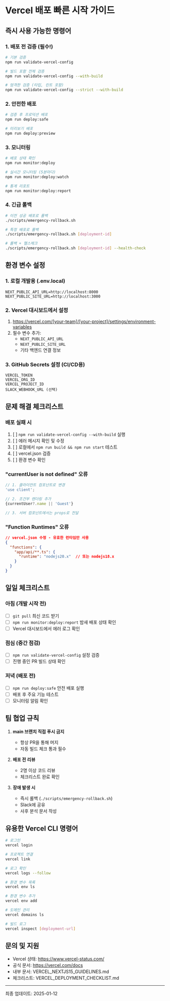 # Vercel 배포 빠른 시작 가이드

## 즉시 사용 가능한 명령어

### 1. 배포 전 검증 (필수!)
```bash
# 기본 검증
npm run validate-vercel-config

# 빌드 포함 전체 검증
npm run validate-vercel-config --with-build

# 엄격한 검증 (타입, 린트 포함)
npm run validate-vercel-config --strict --with-build
```

### 2. 안전한 배포
```bash
# 검증 후 프로덕션 배포
npm run deploy:safe

# 미리보기 배포
npm run deploy:preview
```

### 3. 모니터링
```bash
# 배포 상태 확인
npm run monitor:deploy

# 실시간 모니터링 (5분마다)
npm run monitor:deploy:watch

# 통계 리포트
npm run monitor:deploy:report
```

### 4. 긴급 롤백
```bash
# 이전 성공 배포로 롤백
./scripts/emergency-rollback.sh

# 특정 배포로 롤백
./scripts/emergency-rollback.sh [deployment-id]

# 롤백 + 헬스체크
./scripts/emergency-rollback.sh [deployment-id] --health-check
```

## 환경 변수 설정

### 1. 로컬 개발용 (.env.local)
```env
NEXT_PUBLIC_API_URL=http://localhost:8000
NEXT_PUBLIC_SITE_URL=http://localhost:3000
```

### 2. Vercel 대시보드에서 설정
1. https://vercel.com/[your-team]/[your-project]/settings/environment-variables
2. 필수 변수 추가:
   - `NEXT_PUBLIC_API_URL`
   - `NEXT_PUBLIC_SITE_URL`
   - 기타 백엔드 연결 정보

### 3. GitHub Secrets 설정 (CI/CD용)
```
VERCEL_TOKEN
VERCEL_ORG_ID
VERCEL_PROJECT_ID
SLACK_WEBHOOK_URL (선택)
```

## 문제 해결 체크리스트

### 배포 실패 시
1. [ ] `npm run validate-vercel-config --with-build` 실행
2. [ ] 에러 메시지 확인 및 수정
3. [ ] 로컬에서 `npm run build && npm run start` 테스트
4. [ ] vercel.json 검증
5. [ ] 환경 변수 확인

### "currentUser is not defined" 오류
```typescript
// 1. 클라이언트 컴포넌트로 변경
'use client';

// 2. 조건부 렌더링 추가
{currentUser?.name || 'Guest'}

// 3. 서버 컴포넌트에서는 props로 전달
```

### "Function Runtimes" 오류
```json
// vercel.json 수정 - 유효한 런타임만 사용
{
  "functions": {
    "app/api/**.ts": {
      "runtime": "nodejs20.x"  // 또는 nodejs18.x
    }
  }
}
```

## 일일 체크리스트

### 아침 (개발 시작 전)
- [ ] `git pull` 최신 코드 받기
- [ ] `npm run monitor:deploy:report` 밤새 배포 상태 확인
- [ ] Vercel 대시보드에서 에러 로그 확인

### 점심 (중간 점검)
- [ ] `npm run validate-vercel-config` 설정 검증
- [ ] 진행 중인 PR 빌드 상태 확인

### 저녁 (배포 전)
- [ ] `npm run deploy:safe` 안전 배포 실행
- [ ] 배포 후 주요 기능 테스트
- [ ] 모니터링 알림 확인

## 팀 협업 규칙

1. **main 브랜치 직접 푸시 금지**
   - 항상 PR을 통해 머지
   - 자동 빌드 체크 통과 필수

2. **배포 전 리뷰**
   - 2명 이상 코드 리뷰
   - 체크리스트 완료 확인

3. **장애 발생 시**
   - 즉시 롤백 (`./scripts/emergency-rollback.sh`)
   - Slack에 공유
   - 사후 분석 문서 작성

## 유용한 Vercel CLI 명령어

```bash
# 로그인
vercel login

# 프로젝트 연결
vercel link

# 로그 확인
vercel logs --follow

# 환경 변수 목록
vercel env ls

# 환경 변수 추가
vercel env add

# 도메인 관리
vercel domains ls

# 빌드 로그
vercel inspect [deployment-url]
```

## 문의 및 지원

- Vercel 상태: https://www.vercel-status.com/
- 공식 문서: https://vercel.com/docs
- 내부 문서: VERCEL_NEXTJS15_GUIDELINES.md
- 체크리스트: VERCEL_DEPLOYMENT_CHECKLIST.md

---
최종 업데이트: 2025-01-12